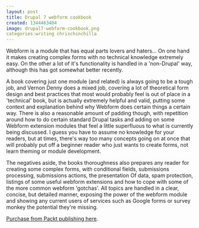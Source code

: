 ```yaml
---
layout: post
title: Drupal 7 webform cookbook
created: 1344463404
image: drupal7-webform-cookbook.png
categories:writing chrischinchilla
---
```



Webform is a module that has equal parts lovers and haters&hellip; On one hand it makes creating complex forms with no technical knowledge extremely easy. On the other a lot of it&#39;s functionality is handled in a &#39;non-Drupal&#39; way, although this has got somewhat better recently.

A book covering just one module (and related) is always going to be a tough job, and Vernon Denny does a mixed job, covering a lot of theoretical form design and best practices that most would probably feel is out of place in a &#39;technical&#39; book, but is actually extremely helpful and valid, putting some context and explanation behind why Webform does certain things a certain way. There is also a reasonable amount of padding though, with repetition around how to do certain standard Drupal tasks and adding on some Webform extension modules that feel a little superfluous to what is currently being discussed. I guess you have to assume no knowledge for your readers, but at times, there&#39;s way too many concepts going on at once that will probably put off a beginner reader who just wants to create forms, not learn theming or module development.

The negatives aside, the books thoroughness also prepares any reader for creating some complex forms, with conditional fields, submissions processing, submissions actions, the presentation Of data, spam protection, listings of some useful webform extensions and how to cope with some of the more common webform &#39;gotchas&#39;. All topics are handled in a clear, concise, but detailed manner, exposing the power of the webform module and showing any current users of services such as Google forms or survey monkey the potential they&#39;re missing.<p class="p5"><a href="http://www.packtpub.com/drupal-7-webform-popular-contributed-modules-cookbook/book" target="_blank">Purchase from Packt publishing here</a>.
